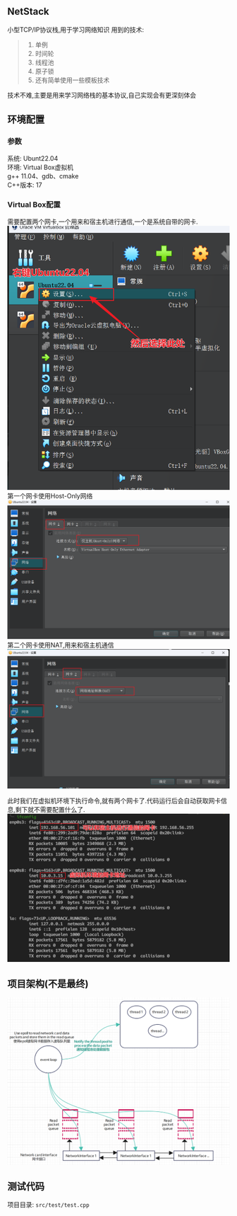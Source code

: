 ## NetStack
小型TCP/IP协议栈,用于学习网络知识
用到的技术:
> 1. 单例
> 2. 时间轮
> 3. 线程池
> 4. 原子锁    
> 5. 还有简单使用一些模板技术   

技术不难,主要是用来学习网络栈的基本协议,自己实现会有更深刻体会

## 环境配置
### 参数
系统: Ubunt22.04   
环境: Virtual Box虚拟机    
g++ 11.04、gdb、cmake    
C++版本: 17

### Virtual Box配置 
需要配置两个网卡,一个用来和宿主机进行通信,一个是系统自带的网卡.   
![alt text](imgs/image-1.png)
第一个网卡使用Host-Only网络
![alt text](imgs/image-2.png)
第二个网卡使用NAT,用来和宿主机通信
![alt text](imgs/image-3.png)

此时我们在虚拟机环境下执行命令,就有两个网卡了.代码运行后会自动获取网卡信息,剩下就不需要配置什么了.
![alt text](imgs/image-4.png)


## 项目架构(不是最终)
![alt text](imgs/image.png)

## 测试代码
项目目录: ```src/test/test.cpp```
